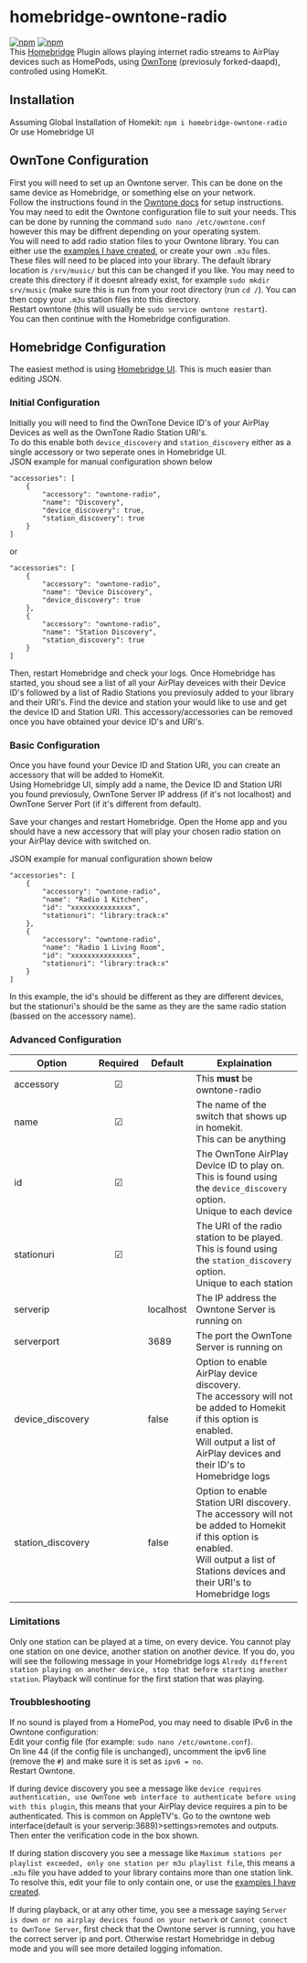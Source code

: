 # homebridge-owntone-radio
[![npm](https://badgen.net/npm/v/homebridge-owntone-radio)](https://www.npmjs.com/package/homebridge-owntone-radio)
[![npm](https://badgen.net/npm/dt/homebridge-owntone-radio)](https://www.npmjs.com/package/homebridge-owntone-radio)  
This [Homebridge](https://github.com/homebridge/homebridge) Plugin allows playing internet radio streams to AirPlay devices such as HomePods, using [OwnTone](https://github.com/owntone/owntone-server) (previosuly forked-daapd), controlled using HomeKit.  
## Installation
Assuming Global Installation of Homekit: `npm i homebridge-owntone-radio`  
Or use Homebridge UI
## OwnTone Configuration
First you will need to set up an Owntone server. This can be done on the same device as Homebridge, or something else on your network.  
Follow the instructions found in the [Owntone docs](https://github.com/owntone/owntone-server/blob/master/INSTALL.md) for setup instructions.  
You may need to edit the Owntone configuration file to suit your needs. This can be done by running the command `sudo nano /etc/owntone.conf` however this may be diffrent depending on your operating system.  
You will need to add radio station files to your Owntone library. You can either use the [examples I have created](https://github.com/joepool/homebridge-owntone-radio/tree/main/Stations), or create your own `.m3u` files.  
These files will need to be placed into your library. The default library location is `/srv/music/` but this can be changed if you like. You may need to create this directory if it doesnt already exist, for example `sudo mkdir srv/music` (make sure this is run from your root directory (run `cd /`). You can then copy your `.m3u` station files into this directory.  
Restart owntone (this will usually be `sudo service owntone restart`).  
You can then continue with the Homebridge configuration.  
## Homebridge Configuration
The easiest method is using [Homebridge UI](https://github.com/oznu/homebridge-config-ui-x). This is much easier than editing JSON.
### Initial Configuration
Initially you will need to find the OwnTone Device ID's of your AirPlay Devices as well as the OwnTone Radio Station URI's.   
To do this enable both `device_discovery` and `station_discovery` either as a single accessory or two seperate ones in Homebridge UI.  
JSON example for manual configuration shown below
```
"accessories": [
    {
        "accessory": "owntone-radio",
        "name": "Discovery",
        "device_discovery": true,
        "station_discovery": true
    }
]
```
or
```
"accessories": [
    {
        "accessory": "owntone-radio",
        "name": "Device Discovery",
        "device_discovery": true
    },
    {
        "accessory": "owntone-radio",
        "name": "Station Discovery",
        "station_discovery": true
    }
]
```
Then, restart Homebridge and check your logs. Once Homebridge has started, you shoud see a list of all your AirPlay deveices with their Device ID's followed by a list of Radio Stations you previosuly added to your library and their URI's. Find the device and station your would like to use and get the device ID and Station URI. This accessory/accessories can be removed once you have obtained your device ID's and URI's.
### Basic Configuration
Once you have found your Device ID and Station URI, you can create an accessory that will be added to HomeKit.  
Using Homebridge UI, simply add a name, the Device ID and Station URI you found previosuly, OwnTone Server IP address (if it's not localhost) and OwnTone Server Port (if it's different from default). 
  
Save your changes and restart Homebridge. Open the Home app and you should have a new accessory that will play your chosen radio station on your AirPlay device with switched on.

JSON example for manual configuration shown below
```
"accessories": [
    {
        "accessory": "owntone-radio",
        "name": "Radio 1 Kitchen",
        "id": "xxxxxxxxxxxxxxx",
        "stationuri": "library:track:x"
    },
    {
        "accessory": "owntone-radio",
        "name": "Radio 1 Living Room",
        "id": "xxxxxxxxxxxxxxx",
        "stationuri": "library:track:x"
    }
]
```

In this example, the id's should be different as they are different devices, but the stationuri's should be the same as they are the same radio station (bassed on the accessory name).

### Advanced Configuration
|Option|Required|Default|Explaination|
|------------------|:--------:|-------|------------|
|accessory|&#9745;||This **must** be owntone-radio
|name|&#9745;||The name of the switch that shows up in homekit.<br>This can be anything|
|id|&#9745;||The OwnTone AirPlay Device ID to play on. <br>This is found using the `device_discovery` option.<br>Unique to each device|
|stationuri|&#9745;||The URI of the radio station to be played.<br>This is found using the `station_discovery` option.<br>Unique to each station|
|serverip||localhost|The IP address the Owntone Server is running on|
|serverport||3689|The port the OwnTone Server is running on |
|device\_discovery||false|Option to enable AirPlay device discovery.<br>The accessory will not be added to Homekit if this option is enabled.<br>Will output a list of AirPlay devices and their ID's to Homebridge logs |
|station\_discovery||false|Option to enable Station URI discovery.<br>The accessory will not be added to Homekit if this option is enabled.<br>Will output a list of Stations devices and their URI's to Homebridge logs |
### Limitations
Only one station can be played at a time, on every device. You cannot play one station on one device, another station on another device. If you do, you will see the following message in your Homebridge logs `Alredy different station playing on another device, stop that before starting another station`. Playback will continue for the first station that was playing.
### Troubbleshooting
If no sound is played from a HomePod, you may need to disable IPv6 in the Owntone configuration:  
Edit your config file (for example: `sudo nano /etc/owntone.conf`).  
On line 44 (if the config file is unchanged), uncomment the ipv6 line (remove the `#`) and make sure it is set as `ipv6 = no`.  
Restart Owntone.  
  
If during device discovery you see a message like `device requires authentication, use OwnTone web interface to authenticate before using with this plugin`, this means that your AirPlay device requires a pin to be authenticated. This is common on AppleTV's. Go to the owntone web interface(default is your serverip:3689)>settings>remotes and outputs. Then enter the verification code in the box shown.  
  
If during station discovery you see a message like `Maximum stations per playlist exceeded, only one station per m3u playlist file`, this means a `.m3u` file you have added to your library contains more than one station link. To resolve this, edit your file to only contain one, or use the [examples I have created](https://github.com/joepool/homebridge-owntone-radio/tree/main/Stations).  
  
If during playback, or at any other time, you see a message saying `Server is down or no airplay devices found on your network` or `Cannot connect to OwnTone Server`, first check that the Owntone server is running, you have the correct server ip and port. Otherwise restart Homebridge in debug mode and you will see more detailed logging infomation. 
